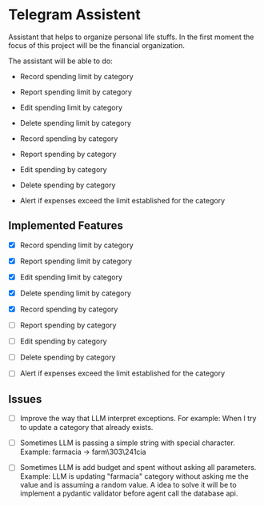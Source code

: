 # Telegram Assistent

Assistant that helps to organize personal life stuffs. In the first moment the focus of this project will be the financial organization.

The assistant will be able to do:

* Record spending limit by category
* Report spending limit by category
* Edit spending limit by category
* Delete spending limit by category

* Record spending by category
* Report spending by category
* Edit spending by category
* Delete spending by category
* Alert if expenses exceed the limit established for the category


## Implemented Features

- [x] Record spending limit by category
- [x] Report spending limit by category
- [x] Edit spending limit by category
- [x] Delete spending limit by category
- [x] Record spending by category
- [ ] Report spending by category
- [ ] Edit spending by category
- [ ] Delete spending by category
- [ ] Alert if expenses exceed the limit established for the category


## Issues

- [ ] Improve the way that LLM interpret exceptions. For example: When I try to update a category that already exists.
- [ ] Sometimes LLM is passing a simple string with special character. Example: farmacia -> farm\303\241cia
- [ ] Sometimes LLM is add budget and spent without asking all parameters. Example: LLM is updating "farmacia" category without asking me the value and is assuming a random value. A idea to solve it will be to implement a pydantic validator before agent call the database api.



